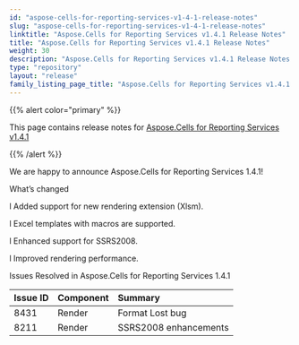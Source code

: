 ```yaml
---
id: "aspose-cells-for-reporting-services-v1-4-1-release-notes"
slug: "aspose-cells-for-reporting-services-v1-4-1-release-notes"
linktitle: "Aspose.Cells for Reporting Services v1.4.1 Release Notes"
title: "Aspose.Cells for Reporting Services v1.4.1 Release Notes"
weight: 30
description: "Aspose.Cells for Reporting Services v1.4.1 Release Notes – the latest updates and fixes."
type: "repository"
layout: "release"
family_listing_page_title: "Aspose.Cells for Reporting Services v1.4.1 Release Notes"
---
```


{{% alert color="primary" %}} 

This page contains release notes for [Aspose.Cells for Reporting Services v1.4.1](https://releases.aspose.com/cells/reportingservices/new-releases/aspose.cells-for-reporting-services-v1.4.1/)

{{% /alert %}} 

We are happy to announce Aspose.Cells for Reporting Services 1.4.1! 

What’s changed 



l Added support for new rendering extension (Xlsm). 

l Excel templates with macros are supported. 

l Enhanced support for SSRS2008. 

l Improved rendering performance. 



Issues Resolved in Aspose.Cells for Reporting Services 1.4.1 

|**Issue ID** |**Component** |**Summary** |
| :- | :- | :- |
|8431 |Render |Format Lost bug |
|8211 |Render |SSRS2008 enhancements |

